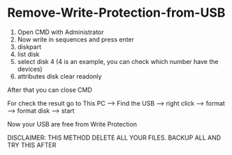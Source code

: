 # Remove-Write-Protection-from-USB

1) Open CMD with Administrator
2) Now write in sequences and press enter
3) diskpart
4) list disk
5) select disk 4 (4 is an example, you can check which number have the devices)
6) attributes disk clear readonly

After that you can close CMD

For check the result go to This PC --> Find the USB --> right click --> format --> format disk --> start

Now your USB are free from Write Protection

DISCLAIMER: THIS METHOD DELETE ALL YOUR FILES.
BACKUP ALL AND TRY THIS AFTER
